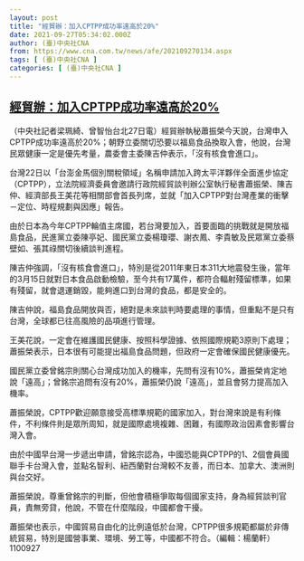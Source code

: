 ```yaml
---
layout: post
title: "經貿辦：加入CPTPP成功率遠高於20%"
date: 2021-09-27T05:34:02.000Z
author: (臺)中央社CNA
from: https://www.cna.com.tw/news/afe/202109270134.aspx
tags: [ (臺)中央社CNA ]
categories: [ (臺)中央社CNA ]
---
```

<!--1632720842000-->
[經貿辦：加入CPTPP成功率遠高於20%](https://www.cna.com.tw/news/afe/202109270134.aspx)
------

<div>
<div></div><div><p>（中央社記者梁珮綺、曾智怡台北27日電）經貿辦執秘蕭振榮今天說，台灣申入CPTPP成功率遠高於20%；朝野立委關切恐要以福島食品換取入會，他說，台灣民眾健康一定是優先考量，農委會主委陳吉仲表示，「沒有核食會進口」。</p><p>台灣22日以「台澎金馬個別關稅領域」名稱申請加入跨太平洋夥伴全面進步協定（CPTPP），立法院經濟委員會邀請行政院經貿談判辦公室執行秘書蕭振榮、陳吉仲、經濟部長王美花等相關部會首長列席，並就「加入CPTPP對台灣產業的衝擊－定位、時程規劃與因應」報告。</p><p>由於日本為今年CPTPP輪值主席國，若台灣要加入，首要面臨的挑戰就是開放福島食品，民進黨立委陳亭妃、國民黨立委楊瓊瓔、謝衣鳳、李貴敏及民眾黨立委蔡壁如、張其祿關切後續談判進程。</p><p>陳吉仲強調，「沒有核食會進口」，特別是從2011年東日本311大地震發生後，當年的3月15日就對日本食品啟動檢驗，至今共有17萬件，都符合輻射殘留標準，如果有殘留，就會退運銷毀，能夠進口到台灣的食品，都是安全的。</p><p>陳吉仲說，福島食品開放與否，絕對是未來談判時要處理的事情，但重點不是只有台灣，全球都已往高風險的品項進行管理。</p><p>王美花說，一定會在維護國民健康、按照科學證據、依照國際規範3原則下處理；蕭振榮表示，日本很有可能提出福島食品問題，但政府一定會確保國民健康優先。</p><p>國民黨立委曾銘宗則關心台灣成功加入的機率，先問有沒有10%，蕭振榮肯定地說「遠高」；曾銘宗追問有沒有20%，蕭振榮仍說「遠高」，並且會努力提高加入機率。</p><p>蕭振榮說，CPTPP歡迎願意接受高標準規範的國家加入，對台灣來說是有利條件，不利條件則是眾所周知，就是國際處境複雜、困難，有國際政治因素會影響台灣入會。</p><p>由於中國早台灣一步遞出申請，曾銘宗認為，中國恐能與CPTPP的1、2個會員國聯手卡台灣入會，並點名智利、紐西蘭對台灣較不友善，而日本、加拿大、澳洲則與台交好。</p><p>蕭振榮說，尊重曾銘宗的判斷，但他會積極爭取每個國家支持，身為經貿談判官員，責無旁貸，他說，不管在什麼階段，中國都會干擾。</p><p>蕭振榮也表示，中國貿易自由化的比例遠低於台灣，CPTPP很多規範都屬於非傳統貿易，特別是國營事業、環境、勞工等，中國都不符合。（編輯：楊蘭軒）1100927</p></div>
</div>
